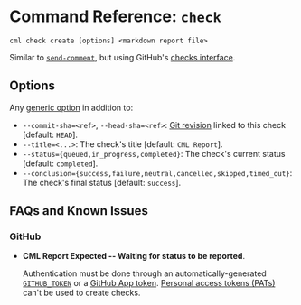 # Command Reference: `check`

```usage
cml check create [options] <markdown report file>
```

Similar to [`send-comment`](/doc/ref/send-comment), but using GitHub's
[checks interface](https://docs.github.com/en/rest/reference/checks).

## Options

Any [generic option](/doc/ref) in addition to:

- `--commit-sha=<ref>`, `--head-sha=<ref>`:
  [Git revision](https://git-scm.com/docs/gitrevisions) linked to this check
  [default: `HEAD`].
- `--title=<...>`: The check's title [default: `CML Report`].
- `--status={queued,in_progress,completed}`: The check's current status
  [default: `completed`].
- `--conclusion={success,failure,neutral,cancelled,skipped,timed_out}`: The
  check's final status [default: `success`].

## FAQs and Known Issues

### GitHub

- **CML Report Expected -- Waiting for status to be reported**.

  Authentication must be done through an automatically-generated
  [`GITHUB_TOKEN`](https://docs.github.com/en/actions/security-guides/automatic-token-authentication)
  or a
  [GitHub App token](https://cml.dev/doc/self-hosted-runners?tab=GitHub#app).
  [Personal access tokens (PATs)](https://cml.dev/doc/self-hosted-runners?tab=GitHub#pat)
  can't be used to create checks.

